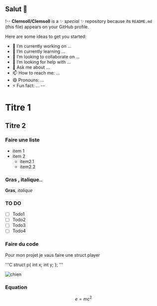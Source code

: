 ## Salut 👋

!--
**Clemsoll/Clemsoll** is a ✨ _special_ ✨ repository because its `README.md` (this file) appears on your GitHub profile.

Here are some ideas to get you started:

- 🔭 I’m currently working on ...
- 🌱 I’m currently learning ...
- 👯 I’m looking to collaborate on ...
- 🤔 I’m looking for help with ...
- 💬 Ask me about ...
- 📫 How to reach me: ...
- 😄 Pronouns: ...
- ⚡ Fun fact: ...
--

# Titre 1
## Titre 2
### Faire une liste
- item 1
- item 2
    - item2.1
    - item2.2

### Gras , italique..

**Gras**, *italique*

### TO DO 
- [ ] Todo1
- [ ] Todo2
- [ ] Todo3
- [ ] Todo4

### Faire du code 

Pour mon projet je vaus faire une struct player

'''C
struct p{
int x;
int y;
};
'''

![chien](https://picsum.photos/id/237/200/300)

### Equation

$$ e = mc^2 $$
